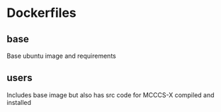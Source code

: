 Dockerfiles
===========

base
----

Base ubuntu image and requirements

users
-----
Includes base image but also has src code for MCCCS-X compiled and installed